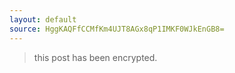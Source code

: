 ```yaml
---
layout: default
source: HggKAQFfCCMfKm4UJT8AGx8qP1IMKF0WJkEnGB8=
---
```


> this post has been encrypted.